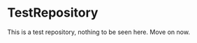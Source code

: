 TestRepository
==============

This is a test repository, nothing to be seen here. Move on now.  
 
 
  
  
   
     
        
           
       
       
           
         
     
   
      
   
     
   
  
 
 
 
